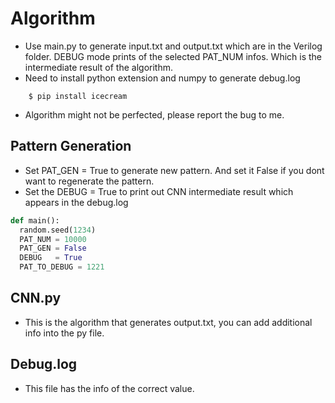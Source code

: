 # Algorithm
- Use main.py to generate input.txt and output.txt which are in the Verilog folder.
DEBUG mode prints of the selected PAT_NUM infos. Which is the intermediate result of the algorithm.
- Need to install python extension and numpy to generate debug.log
```
    $ pip install icecream
```
- Algorithm might not be perfected, please report the bug to me.

## Pattern Generation
- Set PAT_GEN = True to generate new pattern. And set it False if you dont want to regenerate the pattern.
- Set the DEBUG = True to print out CNN intermediate result which appears in the debug.log

```python
def main():
  random.seed(1234)
  PAT_NUM = 10000
  PAT_GEN = False
  DEBUG   = True
  PAT_TO_DEBUG = 1221
```

## CNN.py
- This is the algorithm that generates output.txt, you can add additional info into the py file.

## Debug.log
- This file has the info of the correct value.
